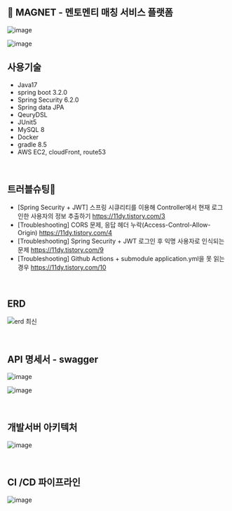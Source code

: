 ## 🧲 MAGNET - 멘토멘티 매칭 서비스 플랫폼
![image](https://github.com/project-magnet/magnet/assets/96255906/1f5b0f80-23be-49e0-81bf-2445318744ee)


![image](https://github.com/project-magnet/magnet/assets/96255906/b6eeb9c2-683b-4a73-832b-2afefe9685ab)

## 사용기술
- Java17
- spring boot 3.2.0
- Spring Security 6.2.0
- Spring data JPA
- QeuryDSL
- JUnit5
- MySQL 8
- Docker
- gradle 8.5
- AWS EC2, cloudFront, route53

<br/>

## 트러블슈팅🚨
- [Spring Security + JWT] 스프링 시큐리티를 이용해 Controller에서 현재 로그인한 사용자의 정보 추출하기 https://11dy.tistory.com/3
- [Troubleshooting] CORS 문제, 응답 헤더 누락(Access-Control-Allow-Origin) https://11dy.tistory.com/4
- [Troubleshooting] Spring Security + JWT 로그인 후 익명 사용자로 인식되는 문제 https://11dy.tistory.com/9
- [Troubleshooting] Github Actions + submodule application.yml을 못 읽는 경우 https://11dy.tistory.com/10

<br/>

## ERD
![erd 최신](https://github.com/11dy/magnet-BE/assets/96255906/cb78fc60-c21c-476b-af37-8b8e85b58d67)

<br/>

## API 명세서 - swagger
![image](https://github.com/project-magnet/magnet/assets/96255906/92048642-5730-43ac-8bfd-13b7f99d7430)

![image](https://github.com/project-magnet/magnet/assets/96255906/a94f4973-dd50-4c27-9b4e-507a096782ed)

<br/>

## 개발서버 아키텍처
![image](https://github.com/project-magnet/magnet/assets/96255906/0006f410-c467-4056-9a2b-e49127e90e05)

<br/>

## CI /CD 파이프라인 
![image](https://github.com/project-magnet/magnet/assets/96255906/39343e04-6331-4500-8592-ac45c9e06148)



